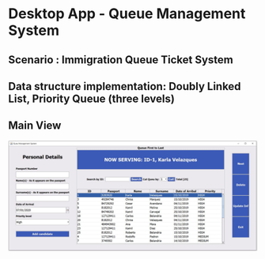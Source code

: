 # Desktop App - Queue Management System

## Scenario : Immigration Queue Ticket System 
## Data structure implementation: Doubly Linked List, Priority Queue (three levels)

## Main View

<div align="center">
<a href="https://github.com/rodolfojc/QueueManagementSystem/blob/master/screenshots/MainView.JPG"><img src="https://github.com/rodolfojc/QueueManagementSystem/blob/master/screenshots/MainView.JPG" title="MainView" alt="MainView" ></a>
</div>








